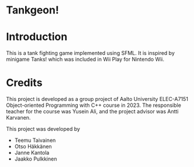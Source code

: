 # Tankgeon!

# Introduction
This is a tank fighting game implemented using SFML. It is inspired by minigame Tanks! which was included in Wii Play for Nintendo Wii.

# Credits
This project is developed as a group project of Aalto University ELEC-A7151 Object-oriented Programming with C++ course in 2023. The responsible teacher for the course was Yusein Ali, and the project advisor was Antti Karvanen.

This project was developed by
- Teemu Taivainen
- Otso Häkkänen
- Janne Kantola
- Jaakko Pulkkinen